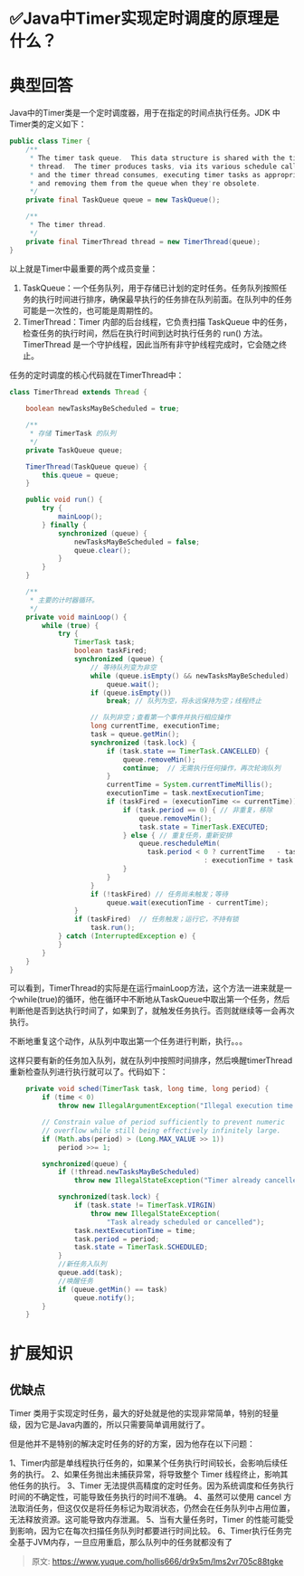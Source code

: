 # ✅Java中Timer实现定时调度的原理是什么？


# 典型回答

Java中的Timer类是一个定时调度器，用于在指定的时间点执行任务。JDK 中Timer类的定义如下：

```java
public class Timer {
    /**
     * The timer task queue.  This data structure is shared with the timer
     * thread.  The timer produces tasks, via its various schedule calls,
     * and the timer thread consumes, executing timer tasks as appropriate,
     * and removing them from the queue when they're obsolete.
     */
    private final TaskQueue queue = new TaskQueue();

    /**
     * The timer thread.
     */
    private final TimerThread thread = new TimerThread(queue);
}
```

以上就是Timer中最重要的两个成员变量：

1. TaskQueue：一个任务队列，用于存储已计划的定时任务。任务队列按照任务的执行时间进行排序，确保最早执行的任务排在队列前面。在队列中的任务可能是一次性的，也可能是周期性的。
2. TimerThread：Timer 内部的后台线程，它负责扫描 TaskQueue 中的任务，检查任务的执行时间，然后在执行时间到达时执行任务的 run() 方法。TimerThread 是一个守护线程，因此当所有非守护线程完成时，它会随之终止。


任务的定时调度的核心代码就在TimerThread中：

```java
class TimerThread extends Thread {
   
    boolean newTasksMayBeScheduled = true;

    /**
     * 存储 TimerTask 的队列
     */
    private TaskQueue queue;

    TimerThread(TaskQueue queue) {
        this.queue = queue;
    }

    public void run() {
        try {
            mainLoop();
        } finally {
            synchronized (queue) {
                newTasksMayBeScheduled = false;
                queue.clear(); 
            }
        }
    }

    /**
     * 主要的计时器循环。 
     */
    private void mainLoop() {
        while (true) {
            try {
                TimerTask task;
                boolean taskFired;
                synchronized (queue) {
                    // 等待队列变为非空
                    while (queue.isEmpty() && newTasksMayBeScheduled)
                        queue.wait();
                    if (queue.isEmpty())
                        break; // 队列为空，将永远保持为空；线程终止

                    // 队列非空；查看第一个事件并执行相应操作
                    long currentTime, executionTime;
                    task = queue.getMin();
                    synchronized (task.lock) {
                        if (task.state == TimerTask.CANCELLED) {
                            queue.removeMin();
                            continue;  // 无需执行任何操作，再次轮询队列
                        }
                        currentTime = System.currentTimeMillis();
                        executionTime = task.nextExecutionTime;
                        if (taskFired = (executionTime <= currentTime)) {
                            if (task.period == 0) { // 非重复，移除
                                queue.removeMin();
                                task.state = TimerTask.EXECUTED;
                            } else { // 重复任务，重新安排
                                queue.rescheduleMin(
                                  task.period < 0 ? currentTime   - task.period
                                                : executionTime + task.period);
                            }
                        }
                    }
                    if (!taskFired) // 任务尚未触发；等待
                        queue.wait(executionTime - currentTime);
                }
                if (taskFired)  // 任务触发；运行它，不持有锁
                    task.run();
            } catch (InterruptedException e) {
            }
        }
    }
}

```

可以看到，TimerThread的实际是在运行mainLoop方法，这个方法一进来就是一个while(true)的循环，他在循环中不断地从TaskQueue中取出第一个任务，然后判断他是否到达执行时间了，如果到了，就触发任务执行。否则就继续等一会再次执行。

不断地重复这个动作，从队列中取出第一个任务进行判断，执行。。。

这样只要有新的任务加入队列，就在队列中按照时间排序，然后唤醒timerThread重新检查队列进行执行就可以了。代码如下：

```java
    private void sched(TimerTask task, long time, long period) {
        if (time < 0)
            throw new IllegalArgumentException("Illegal execution time.");

        // Constrain value of period sufficiently to prevent numeric
        // overflow while still being effectively infinitely large.
        if (Math.abs(period) > (Long.MAX_VALUE >> 1))
            period >>= 1;

        synchronized(queue) {
            if (!thread.newTasksMayBeScheduled)
                throw new IllegalStateException("Timer already cancelled.");

            synchronized(task.lock) {
                if (task.state != TimerTask.VIRGIN)
                    throw new IllegalStateException(
                        "Task already scheduled or cancelled");
                task.nextExecutionTime = time;
                task.period = period;
                task.state = TimerTask.SCHEDULED;
            }
        	//新任务入队列
            queue.add(task);
            //唤醒任务
            if (queue.getMin() == task)
                queue.notify();
        }
    }
```


# 扩展知识


## 优缺点

Timer 类用于实现定时任务，最大的好处就是他的实现非常简单，特别的轻量级，因为它是Java内置的，所以只需要简单调用就行了。

但是他并不是特别的解决定时任务的好的方案，因为他存在以下问题：

1、Timer内部是单线程执行任务的，如果某个任务执行时间较长，会影响后续任务的执行。
2、如果任务抛出未捕获异常，将导致整个 Timer 线程终止，影响其他任务的执行。
3、Timer 无法提供高精度的定时任务。因为系统调度和任务执行时间的不确定性，可能导致任务执行的时间不准确。
4、虽然可以使用 cancel 方法取消任务，但这仅仅是将任务标记为取消状态，仍然会在任务队列中占用位置，无法释放资源。这可能导致内存泄漏。
5、当有大量任务时，Timer 的性能可能受到影响，因为它在每次扫描任务队列时都要进行时间比较。
6、Timer执行任务完全基于JVM内存，一旦应用重启，那么队列中的任务就都没有了

 


> 原文: <https://www.yuque.com/hollis666/dr9x5m/lms2vr705c88tgke>